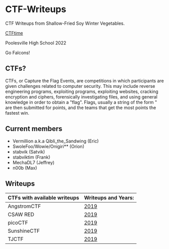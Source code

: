 # CTF-Writeups
CTF Writeups from Shallow-Fried Soy Winter Vegetables.

<a href="https://ctftime.org/team/73624">CTFtime</a>

Poolesville High School 2022

Go Falcons!

## CTFs?

CTFs, or Capture the Flag Events, are competitions in which participants are given challenges related to computer security. This may include reverse engineering programs, exploiting programs, exploiting websites, cracking encryption and ciphers, forensically investigating files, and using general knowledge in order to obtain a "flag". Flags, usually a string of the form " are then submitted for points, and the teams that get the most points the fastest win.

## Current members

<ul>
  <li> Vermillion a.k.a Qibli_the_Sandwing (Eric)</li>
  <li> SwoleFoo/Wowie/Onigiri** (Orion)</li>
  <li> stabvik (Satvik)</li>
  <li> stabviktim (Frank) </li>
  <li> MechaDL7 (Jeffrey)</li>
  <li> n00b (Max)</li>
</ul>

## Writeups

| CTFs with available writeups           | Writeups and Years:                                          |
|---------------|--------------------------------------------------------------|
| AngstromCTF   | [2019](./2019/AngstromCTF) |
| CSAW RED      | [2019](./2019/CSAWRED) |
| picoCTF       | [2019](./2019/picoCTF) |
| SunshineCTF   | [2019](./2019/SunshineCTF) |
| TJCTF         | [2019](./2019/TJCTF) |
